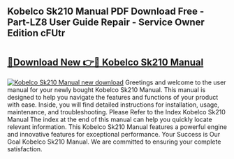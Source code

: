 ## Kobelco Sk210 Manual PDF Download Free - Part-LZ8 User Guide Repair - Service Owner Edition cFUtr

# <h2><a href="http://bc31067.oget.top/?id=Kobelco+Sk210+Manual">🔗Download New 👉🔴 Kobelco Sk210 Manual</a></h2>

[![Kobelco Sk210 Manual new download](https://i.imgur.com/5g1atiW.png)](http://bc31067.oget.top/?id=Kobelco+Sk210+Manual)
Greetings and welcome to the user manual for your newly bought Kobelco Sk210 Manual. This manual is designed to help you navigate the features and functions of your product with ease. Inside, you will find detailed instructions for installation, usage, maintenance, and troubleshooting. Please Refer to the Index Kobelco Sk210 Manual The index at the end of this manual can help you quickly locate relevant information. This Kobelco Sk210 Manual features a powerful engine and innovative features for exceptional performance. Your Success is Our Goal Kobelco Sk210 Manual. We are committed to ensuring your complete satisfaction.
